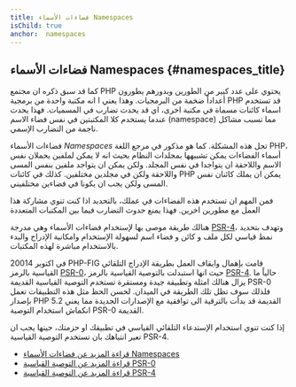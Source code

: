 ```yaml
---
title: فضاءات الأسماء Namespaces
isChild: true
anchor:  namespaces
---
```


## فضاءات الأسماء Namespaces {#namespaces_title}

كما قد سبق ذكره ان مجتمع PHP يحتوي على عدد كبير من الطورين وبدورهم يطورون أعداداً ضخمة من البرمجيات. وهذا يعني ا انه مكتبة واحدة
من برمجية PHP قد تستخدم اسماء كائنات مسماة في مكتبة اخرى، اي قد يحدث تضارب في المسميات. فهذا يحدث عندما يستخدم كلا المكتبتين في نفس
فضاء الاسم (namespace) مما تسبب مشاكل ناجمة من التضارب الإسمي.

فضاءات الأسماء _Namespaces_ تحل هذه المشكلة. كما هو مذكور في مرجع اللغة PHP، أسماء الفضاءات يمكن تشبيهها بمجلدات النظام
 بحيث انه لا يمكن لملفين يحملان نفس الاسم واللاحقة ان يتواجدا في نفس المجلد. ولكن يمكن ان يتواجد ملفين بنفس المسى واللاحقة ولكن
 في مجلدين مختلفين. كذلك في كائنات PHP يمكن ان يملك كائنان نفس المسى ولكن يجب ان يكونا في فضاءين مختلفيني.

فمن المهم ان تستخدم هذه الفضاءات في عملك، بالتحديد اذا كنت تنوي مشاركة هذا العمل مع مطورين اخرين.
فهذا يمنع حدوث التضارب فيما بين المكتبات المتعددة

هنالك طريقة موصى بها لإستخدام فضاءات الأسماء وهي مدرجة [PSR-4][psr4]، وتهدف بتحديد نمط قياسي لكل ملف و كائن و فضاء اسم لسهولة الإستخدام وامكانية
الإدراج والبدء بالاستخدام مباشرة لهذه المكتبات.

في اكتوبر 20014 PHP-FIG قامت بإهمال وايقاف العمل بطريقة الإدراج التلقائي القياسية بالرمز [PSR-0][psr0]، حيث انها استبدلت
بالتوصية القياسية بالرمز [PSR-4][psr4]. حالياً ما يزال هنالك امثلة وتطبيقة جيدة ومستقرة تستخدم التوصية القياسية القديمة PSR-0 فلذلك سوف تظل تلك
الطريقة في الميدان. لحسن الحظ مثل هذه التطبيقات تعمل بإصدار PHP 5.2 القديمة قد بدأت بالترقية الى توافقية مع الإصدارات الجديدة مما يعني انكماش
استخدام التوصية PSR-0 القديمة.

إذا كنت تنوي استخدام الإستدعاء التلقائي القياسي في تطبيقك او حزمتك، حينها يجب ان تعير انتباهك بان تستخدم التوصية القياسية PSR-4.

* [قراءة المزيد عن فضاءات الأسماء Namespaces][namespaces]
* [قراءة المزيد عن التوصية القياسية PSR-0][psr0]
* [قراءة المزيد عن التوصية القياسية PSR-4][psr4]


[namespaces]: http://php.net/language.namespaces
[psr0]: http://www.php-fig.org/psr/psr-0/
[psr4]: http://www.php-fig.org/psr/psr-4/
